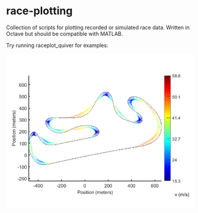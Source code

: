 # race-plotting
Collection of scripts for plotting recorded or simulated race data.
Written in Octave but should be compatible with MATLAB.

Try running raceplot_quiver for examples:

![plot example](race_coloured_vel_quiver_lean.png)